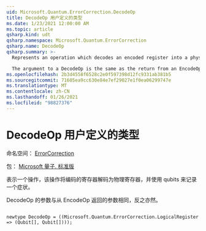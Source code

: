```yaml
---
uid: Microsoft.Quantum.ErrorCorrection.DecodeOp
title: DecodeOp 用户定义的类型
ms.date: 1/23/2021 12:00:00 AM
ms.topic: article
qsharp.kind: udt
qsharp.namespace: Microsoft.Quantum.ErrorCorrection
qsharp.name: DecodeOp
qsharp.summary: >-
  Represents an operation which decodes an encoded register into a physical register and the scratch qubits used to record a syndrome.

  The argument to a DecodeOp is the same as the return from an EncodeOp, and vice versa.
ms.openlocfilehash: 2b3d4558f6528c2e0f597398d12fc9331ab381b5
ms.sourcegitcommit: 71605ea9cc630e84e7ef29027e1f0ea06299747e
ms.translationtype: MT
ms.contentlocale: zh-CN
ms.lasthandoff: 01/26/2021
ms.locfileid: "98827376"
---
```

# <a name="decodeop-user-defined-type"></a>DecodeOp 用户定义的类型

命名空间： [ErrorCorrection](xref:Microsoft.Quantum.ErrorCorrection)

包： [Microsoft 量子. 标准版](https://nuget.org/packages/Microsoft.Quantum.Standard)


表示一个操作，该操作将编码的寄存器解码为物理寄存器，并使用 qubits 来记录一个症状。

DecodeOp 的参数与从 EncodeOp 返回的参数相同，反之亦然。

```qsharp

newtype DecodeOp = ((Microsoft.Quantum.ErrorCorrection.LogicalRegister => (Qubit[], Qubit[])));
```

